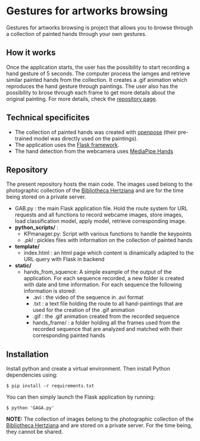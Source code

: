 # Gestures for artworks browsing

Gestures for artworks browsing is project that allows you to browse through a collection of painted hands through your own gestures.

## How it works
Once the application starts, the user has the possibility to start recording a hand gesture of 5 seconds. The computer process the iamges and retrieve similar painted hands from the collection. It creates a .gif animation which reproduces the hand gesture through paintings. The user also has the possibility to brose through each frame to get more details about the original painting. For more details, check the [repository page](https://vbernasconi.github.io/GAB_project/#behind-the-scene).

## Technical specificites
- The collection of painted hands was created with [openpose](https://github.com/CMU-Perceptual-Computing-Lab/openpose) (their pre-trained model was directly used on the paintings).
- The application uses the [Flask framework](https://flask.palletsprojects.com/en/2.0.x/).
- The hand detection from the webcamera uses [MediaPipe Hands](https://google.github.io/mediapipe/solutions/hands.html)

## Repository
The present repository hosts the main code. The images used belong to the photographic collection of the [Bibliotheca Hertziana](https://www.biblhertz.it/en/photographic-collection) and are for the time being stored on a private server.
* GAB.py : the main Flask application file. Hold the route system for URL requests and all functions to record webcame images, store images, load classification model, apply model, retrieve corresponding image.
* __python_scripts/__ : 
  * KPmanager.py: Script with various functions to handle the keypoints
  * *.pkl* : pickles files with information on the collection of painted hands
* __template/__
  * index.html : an html page which content is dinamically adapted to the URL query with Flask in backend
* __static/__
  * hands_from_squence: A simple example of the output of the application. For each sequence recorded, a new folder is created with date and time information. For each sequence the following information is stored:
    * .avi : the video of the sequence in .avi format
    * .txt : a text file holding the route to all hand-paintings that are used for the creation of the .gif animation
    * .gif : the .gif animation created from the recorded sequence
    * hands_frame/ : a folder holding all the frames used from the recorded sequence that are analyzed and matched with their corresponding painted hands


## Installation
Install python and create a virtual environment. Then install Python dependencies using:
```
$ pip install -r requirements.txt
```
You can then simply launch the Flask application by running:
```
$ python 'GAGA.py'
```
__NOTE:__ The collection of images belong to the photographic collection of the [Bibliotheca Hertziana](https://www.biblhertz.it/en/photographic-collection) and are stored on a private server. For the time being, they cannot be shared.
